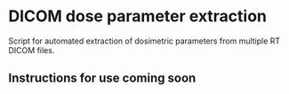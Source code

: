 # DICOM dose parameter extraction
Script for automated extraction of dosimetric parameters from multiple RT DICOM files.

## Instructions for use coming soon

